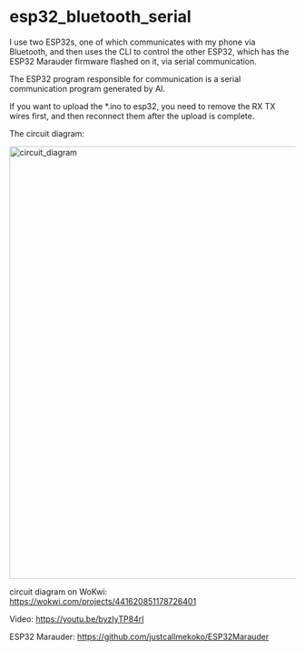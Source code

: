 # esp32_bluetooth_serial
I use two ESP32s, one of which communicates with my phone via Bluetooth, and then uses the CLI to control the other ESP32, which has the ESP32 Marauder firmware flashed on it, via serial communication.

The ESP32 program responsible for communication is a serial communication program generated by AI.

If you want to upload the *.ino to esp32, you need to remove the RX TX wires first, and then reconnect them after the upload is complete.

The circuit diagram:

<img width="689" height="760" alt="circuit_diagram" src="https://github.com/user-attachments/assets/968cecd5-a02c-4737-9664-660b99db00cb" />

circuit diagram on WoKwi: https://wokwi.com/projects/441620851178726401

Video: https://youtu.be/byzIyTP84rI

ESP32 Marauder: https://github.com/justcallmekoko/ESP32Marauder

